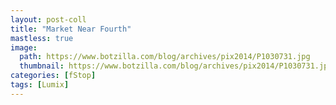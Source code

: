 ```yaml
---
layout: post-coll
title: "Market Near Fourth"
mastless: true
image:
  path: https://www.botzilla.com/blog/archives/pix2014/P1030731.jpg
  thumbnail: https://www.botzilla.com/blog/archives/pix2014/P1030731.jpg
categories: [fStop]
tags: [Lumix]
---
```


